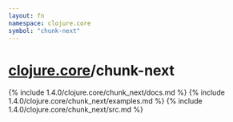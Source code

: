 ```yaml
---
layout: fn
namespace: clojure.core
symbol: "chunk-next"
---
```


# [clojure.core](../)/chunk-next

{% include 1.4.0/clojure.core/chunk_next/docs.md %}
{% include 1.4.0/clojure.core/chunk_next/examples.md %}
{% include 1.4.0/clojure.core/chunk_next/src.md %}

